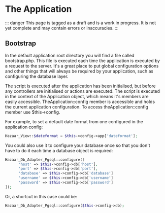 # The Application

::: danger
This page is tagged as a draft and is a work in progress.  It is not yet complete and may contain errors or inaccuracies.
:::

## Bootstrap

In the default application root directory you will find a file called bootstrap.php. This file is executed each time the application is executed by a request to the server. It's a great place to put global configuration options and other things that will always be required by your application, such as configuring the database layer.

The script is executed after the application has been initialised, but before any controllers are initialised or actions are executed. The script is executed in the context of the Application object, which means it's members are easily accessible. TheApplication::config member is accessible and holds the current application configuration. To access theApplication::config member use $this->config.

For example, to set a default date format from one configured in the application config:

```php
Hazaar_View::$dateformat = $this->config->app['dateformat'];
```

You could also use it to configure your database once so that you don't have to do it each time a database object is required:

```php
Hazaar_Db_Adapter_Pgsql::configure([
      'host' => $this->config->db['host'],
      'port' => $this->config->db['port'],
      'database' => $this->config->db['database']
      'username' => $this->config->db['username']
      'password' => $this->config->db['password']
]);
```

Or, a shortcut in this case could be:

```php
Hazaar_Db_Adapter_Pgsql::configure($this->config->db);
```